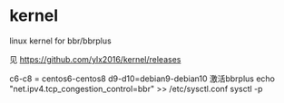 # kernel
linux kernel for bbr/bbrplus

见
https://github.com/ylx2016/kernel/releases

c6-c8 = centos6-centos8
d9-d10=debian9-debian10
激活bbrplus
echo "net.ipv4.tcp_congestion_control=bbr" >> /etc/sysctl.conf
sysctl -p
